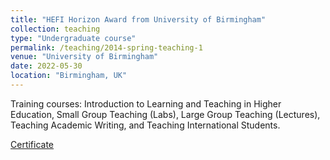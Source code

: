 ```yaml
---
title: "HEFI Horizon Award from University of Birmingham"
collection: teaching
type: "Undergraduate course"
permalink: /teaching/2014-spring-teaching-1
venue: "University of Birmingham"
date: 2022-05-30
location: "Birmingham, UK"
---
```


Training courses: Introduction to Learning and Teaching in Higher Education, Small Group Teaching (Labs), Large Group Teaching (Lectures), Teaching Academic Writing, and Teaching International Students.

[Certificate](http://yangsophiaxiao.github.io/files/HEFI.png)